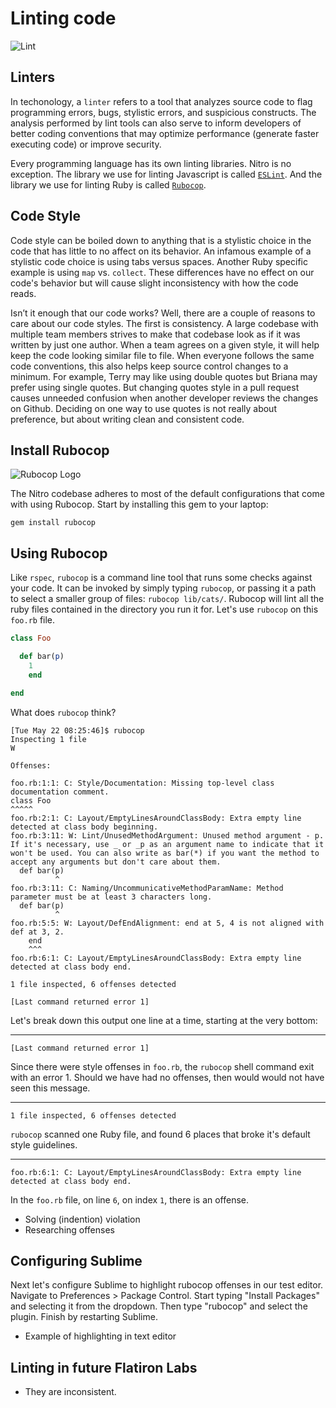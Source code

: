 # Linting code

![Lint](https://raw.githubusercontent.com/powerhome/phrg-ruby-linting/master/cotton-linters.png?raw=true "Lint")

## Linters

In techonology, a `linter` refers to a tool that analyzes source code to flag programming errors, bugs, stylistic errors, and suspicious constructs. The analysis performed by lint tools can also serve to inform developers of better coding conventions that may optimize performance (generate faster executing code) or improve security.

Every programming language has its own linting libraries. Nitro is no exception. The library we use for linting Javascript is called [`ESLint`](https://eslint.org/). And the library we use for linting Ruby is called [`Rubocop`](https://rubocop.readthedocs.io/en/latest/).

## Code Style

Code style can be boiled down to anything that is a stylistic choice in the code that has little to no affect on its behavior. An infamous example of a stylistic code choice is using tabs versus spaces. Another Ruby specific example is using `map` vs. `collect`. These differences have no effect on our code's behavior but will cause slight inconsistency with how the code reads.

Isn’t it enough that our code works? Well, there are a couple of reasons to care about our code styles. The first is consistency. A large codebase with multiple team members strives to make that codebase look as if it was written by just one author. When a team agrees on a given style, it will help keep the code looking similar file to file. When everyone follows the same code conventions, this also helps keep source control changes to a minimum. For example, Terry may like using double quotes but Briana may prefer using single quotes. But changing quotes style in a pull request causes unneeded confusion when another developer reviews the changes on Github. Deciding on one way to use quotes is not really about preference, but about writing clean and consistent code.

## Install Rubocop

![Rubocop Logo](https://raw.githubusercontent.com/powerhome/phrg-ruby-linting/master/rubo-logo-horizontal.png?raw=true "Rubocop Logo")

The Nitro codebase adheres to most of the default configurations that come with using Rubocop. Start by installing this gem to your laptop:

```
gem install rubocop
```

## Using Rubocop

Like `rspec`, `rubocop` is a command line tool that runs some checks against your code. It can be invoked by simply typing `rubocop`, or passing it a path to select a smaller group of files: `rubocop lib/cats/`. Rubocop will lint all the ruby files contained in the directory you run it for. Let's use `rubocop` on this `foo.rb` file.

```ruby
class Foo

  def bar(p)
    1
    end

end

```

What does `rubocop` think?

```
[Tue May 22 08:25:46]$ rubocop
Inspecting 1 file
W

Offenses:

foo.rb:1:1: C: Style/Documentation: Missing top-level class documentation comment.
class Foo
^^^^^
foo.rb:2:1: C: Layout/EmptyLinesAroundClassBody: Extra empty line detected at class body beginning.
foo.rb:3:11: W: Lint/UnusedMethodArgument: Unused method argument - p. If it's necessary, use _ or _p as an argument name to indicate that it won't be used. You can also write as bar(*) if you want the method to accept any arguments but don't care about them.
  def bar(p)
          ^
foo.rb:3:11: C: Naming/UncommunicativeMethodParamName: Method parameter must be at least 3 characters long.
  def bar(p)
          ^
foo.rb:5:5: W: Layout/DefEndAlignment: end at 5, 4 is not aligned with def at 3, 2.
    end
    ^^^
foo.rb:6:1: C: Layout/EmptyLinesAroundClassBody: Extra empty line detected at class body end.

1 file inspected, 6 offenses detected

[Last command returned error 1]
```

Let's break down this output one line at a time, starting at the very bottom:

---

```
[Last command returned error 1]
```

Since there were style offenses in `foo.rb`, the `rubocop` shell command exit with an error 1. Should we have had no offenses, then would would not have seen this message.

---

```
1 file inspected, 6 offenses detected
```

`rubocop` scanned one Ruby file, and found 6 places that broke it's default style guidelines.

---

```
foo.rb:6:1: C: Layout/EmptyLinesAroundClassBody: Extra empty line detected at class body end.
```

In the `foo.rb` file, on line `6`, on index `1`, there is an offense.


* Solving (indention) violation
* Researching offenses

## Configuring Sublime

Next let's configure Sublime to highlight rubocop offenses in our test editor. Navigate to Preferences > Package Control. Start typing "Install Packages" and selecting it from the dropdown. Then type "rubocop" and select the plugin. Finish by restarting Sublime.

* Example of highlighting in text editor


## Linting in future Flatiron Labs

* They are inconsistent.
